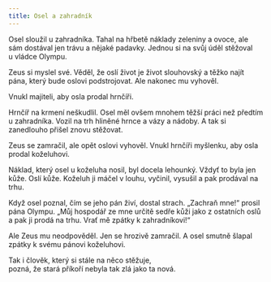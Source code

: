 ```yaml
---
title: Osel a zahradník
---
```


Osel sloužil u zahradníka. Tahal na hřbetě náklady zeleniny a ovoce, ale sám dostával jen trávu a nějaké padavky. Jednou si na svůj úděl stěžoval u vládce Olympu.

Zeus si myslel své. Věděl, že oslí život je život slouhovský a těžko najít pána, který bude oslovi podstrojovat. Ale nakonec mu vyhověl.

Vnukl majiteli, aby osla prodal hrnčíři.

Hrnčíř na krmení neškudlil. Osel měl ovšem mnohem těžší práci než předtím u zahradníka. Vozil na trh hliněné hrnce a vázy a nádoby. A tak si zanedlouho přišel znovu stěžovat.

Zeus se zamračil, ale opět oslovi vyhověl. Vnukl hrnčíři myšlenku, aby osla prodal koželuhovi.

Náklad, který osel u koželuha nosil, byl docela lehounký. Vždyť to byla jen kůže. Oslí kůže. Koželuh ji máčel v louhu, vyčinil, vysušil a pak prodával na trhu.

Když osel poznal, čím se jeho pán živí, dostal strach. „Zachraň mne!“ prosil pána Olympu. „Můj hospodář ze mne určitě sedře kůži jako z ostatních oslů a pak ji prodá na trhu. Vrať mě zpátky k zahradníkovi!“

Ale Zeus mu neodpověděl. Jen se hrozivě zamračil. A osel smutně šlapal zpátky k svému pánovi koželuhovi.

Tak i člověk, který si stále na něco stěžuje,  
pozná, že stará příkoří nebyla tak zlá jako ta nová.
